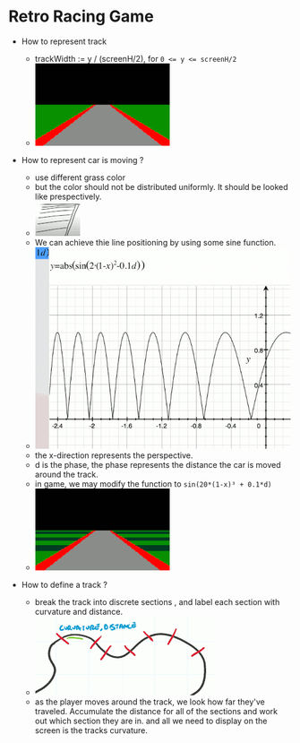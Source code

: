 
# Retro Racing Game

- How to represent track 
    - trackWidth := y / (screenH/2), for `0 <= y <= screenH/2`
    - ![](imgs/retro_racing_0.png)

- How to represent car is moving ?
    - use different grass color
    - but the color should not be distributed uniformly. It should be looked like prespectively.
    - ![](imgs/retro_racing_1.png)
    - We can achieve thie line positioning by using some sine function.
    - ![](imgs/retro_racing_2.png)
    - the x-direction represents the perspective.
    - d is the phase, the phase represents the distance the car is moved around the track.
    - in game, we may modify the function to `sin(20*(1-x)³ + 0.1*d)`
    - ![](imgs/retro_racing_3.png)

- How to define a track ?
    - break the track into discrete sections , and label each section with curvature and distance. 
    - ![](imgs/retro_racing_4.png)
    - as the player moves around the track, we look how far they've traveled. Accumulate the distance for all of the sections and work out which section they are in.  and all we need to display on the screen is the tracks curvature. 




